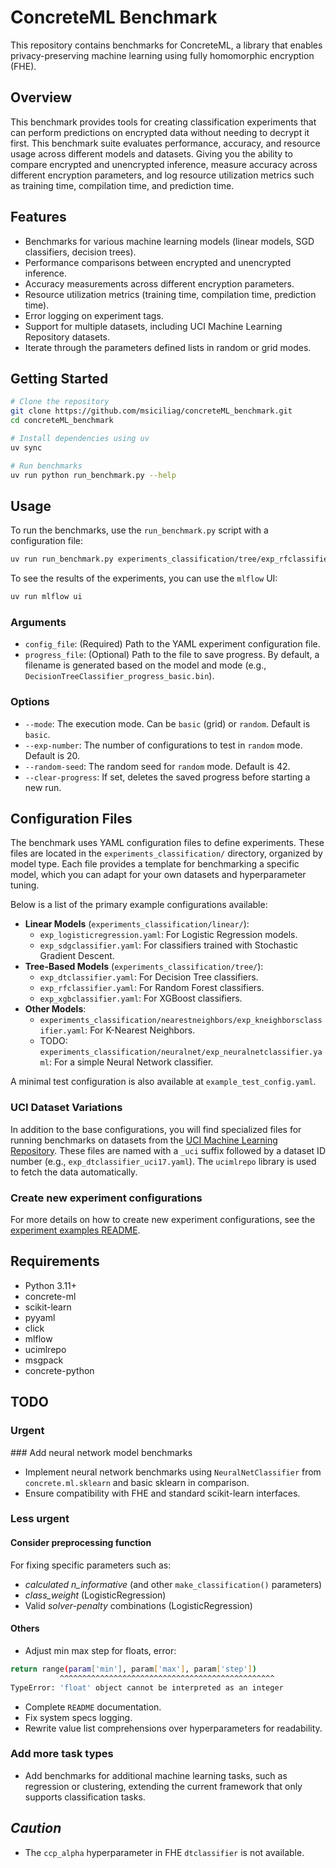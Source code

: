 # ConcreteML Benchmark

This repository contains benchmarks for ConcreteML, a library that enables privacy-preserving machine learning using fully homomorphic encryption (FHE).

## Overview

This benchmark provides tools for creating classification experiments that can perform predictions on encrypted data without needing to decrypt it first. This benchmark suite evaluates performance, accuracy, and resource usage across different models and datasets. Giving you the ability to compare encrypted and unencrypted inference, measure accuracy across different encryption parameters, and log resource utilization metrics such as training time, compilation time, and prediction time.

## Features

- Benchmarks for various machine learning models (linear models, SGD classifiers, decision trees).
- Performance comparisons between encrypted and unencrypted inference.
- Accuracy measurements across different encryption parameters.
- Resource utilization metrics (training time, compilation time, prediction time).
- Error logging on experiment tags.
- Support for multiple datasets, including UCI Machine Learning Repository datasets.
- Iterate through the parameters defined lists in random or grid modes.

## Getting Started

```bash
# Clone the repository
git clone https://github.com/msiciliag/concreteML_benchmark.git
cd concreteML_benchmark

# Install dependencies using uv
uv sync

# Run benchmarks
uv run python run_benchmark.py --help
```

## Usage

To run the benchmarks, use the `run_benchmark.py` script with a configuration file:

```bash
uv run run_benchmark.py experiments_classification/tree/exp_rfclassifier_uci17.yaml --mode random
```

To see the results of the experiments, you can use the `mlflow` UI:

```bash
uv run mlflow ui
```

### Arguments

- `config_file`: (Required) Path to the YAML experiment configuration file.
- `progress_file`: (Optional) Path to the file to save progress. By default, a filename is generated based on the model and mode (e.g., `DecisionTreeClassifier_progress_basic.bin`).

### Options

- `--mode`: The execution mode. Can be `basic` (grid) or `random`. Default is `basic`.
- `--exp-number`: The number of configurations to test in `random` mode. Default is 20.
- `--random-seed`: The random seed for `random` mode. Default is 42.
- `--clear-progress`: If set, deletes the saved progress before starting a new run.

## Configuration Files

The benchmark uses YAML configuration files to define experiments. These files are located in the `experiments_classification/` directory, organized by model type. Each file provides a template for benchmarking a specific model, which you can adapt for your own datasets and hyperparameter tuning.

Below is a list of the primary example configurations available:

-   **Linear Models** (`experiments_classification/linear/`):
    -   `exp_logisticregression.yaml`: For Logistic Regression models.
    -   `exp_sdgclassifier.yaml`: For classifiers trained with Stochastic Gradient Descent.
-   **Tree-Based Models** (`experiments_classification/tree/`):
    -   `exp_dtclassifier.yaml`: For Decision Tree classifiers.
    -   `exp_rfclassifier.yaml`: For Random Forest classifiers.
    -   `exp_xgbclassifier.yaml`: For XGBoost classifiers.
-   **Other Models**:
    -   `experiments_classification/nearestneighbors/exp_kneighborsclassifier.yaml`: For K-Nearest Neighbors.
    -   TODO: `experiments_classification/neuralnet/exp_neuralnetclassifier.yaml`: For a simple Neural Network classifier.

A minimal test configuration is also available at `example_test_config.yaml`.

### UCI Dataset Variations

In addition to the base configurations, you will find specialized files for running benchmarks on datasets from the [UCI Machine Learning Repository](https://archive.ics.uci.edu/ml/index.php). These files are named with a `_uci` suffix followed by a dataset ID number (e.g., `exp_dtclassifier_uci17.yaml`). The `ucimlrepo` library is used to fetch the data automatically.

### Create new experiment configurations
For more details on how to create new experiment configurations, see the [experiment examples README](./experiment_examples/README.md).

## Requirements

- Python 3.11+
- concrete-ml
- scikit-learn
- pyyaml
- click
- mlflow
- ucimlrepo
- msgpack
- concrete-python

## TODO

### Urgent
### Add neural network model benchmarks
- Implement neural network benchmarks using `NeuralNetClassifier` from `concrete.ml.sklearn` and basic sklearn in comparison.
- Ensure compatibility with FHE and standard scikit-learn interfaces.

### Less urgent

#### Consider preprocessing function
For fixing specific parameters such as:
- *calculated n_informative* (and other `make_classification()` parameters)
- *class_weight* (LogisticRegression)
- Valid *solver-penalty* combinations (LogisticRegression)

#### Others
- Adjust min max step for floats, error:
```bash
return range(param['min'], param['max'], param['step'])
           ^^^^^^^^^^^^^^^^^^^^^^^^^^^^^^^^^^^^^^^^^^^^^^^^
TypeError: 'float' object cannot be interpreted as an integer
```
- Complete `README` documentation.
- Fix system specs logging.
- Rewrite value list comprehensions over hyperparameters for readability.

### Add more task types
- Add benchmarks for additional machine learning tasks, such as regression or clustering, extending the current framework that only supports classification tasks.

## *_Caution_*

- The `ccp_alpha` hyperparameter in FHE `dtclassifier` is not available.
